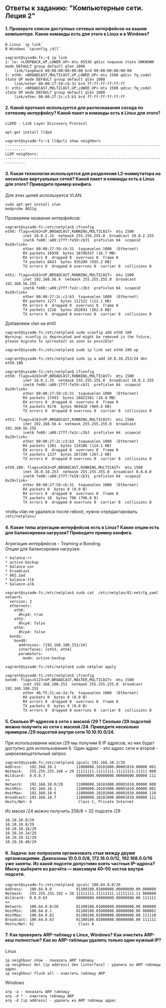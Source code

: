 ## Ответы к заданию: "Компьютерные сети. Леция 2"

#### 1. Проверьте список доступных сетевых интерфейсов на вашем компьютере. Какие команды есть для этого в Linux и в Windows?
```
В Linux `ip link`
В Windows `ipconfig /all`
```

```
vagrant@sysadm-fs:~$ ip link
1: lo: <LOOPBACK,UP,LOWER_UP> mtu 65536 qdisc noqueue state UNKNOWN mode DEFAULT group default qlen 1000
    link/loopback 00:00:00:00:00:00 brd 00:00:00:00:00:00
2: eth0: <BROADCAST,MULTICAST,UP,LOWER_UP> mtu 1500 qdisc fq_codel state UP mode DEFAULT group default qlen 1000
    link/ether 08:00:27:59:cb:31 brd ff:ff:ff:ff:ff:ff
3: eth1: <BROADCAST,MULTICAST,UP,LOWER_UP> mtu 1500 qdisc fq_codel state UP mode DEFAULT group default qlen 1000
    link/ether 08:00:27:2c:c3:b3 brd ff:ff:ff:ff:ff:ff
```


#### 2. Какой протокол используется для распознавания соседа по сетевому интерфейсу? Какой пакет и команды есть в Linux для этого?
```
LLDPD - Link Layer Discovery Protocol

apt-get install lldpd
```

```
vagrant@sysadm-fs:~$ lldpcli show neighbors
-------------------------------------------------------------------------------
LLDP neighbors:
-------------------------------------------------------------------------------
```

#### 3. Какая технология используется для разделения L2-коммутатора на несколько виртуальных сетей? Какой пакет и команды есть в Linux для этого? Приведите пример конфига.

Для этих целей используется VLAN.

```
sudo apt-get install vlan
modprobe 8021q

```
Проверяем названия интерфейсов: 

```
vagrant@sysadm-fs:/etc/netplan$ ifconfig
eth0: flags=4163<UP,BROADCAST,RUNNING,MULTICAST>  mtu 1500
        inet 10.0.2.15  netmask 255.255.255.0  broadcast 10.0.2.255
        inet6 fe80::a00:27ff:fe59:cb31  prefixlen 64  scopeid 0x20<link>
        ether 08:00:27:59:cb:31  txqueuelen 1000  (Ethernet)
        RX packets 16938  bytes 16780337 (16.7 MB)
        RX errors 0  dropped 0  overruns 0  frame 0
        TX packets 8843  bytes 935209 (935.2 KB)
        TX errors 0  dropped 0 overruns 0  carrier 0  collisions 0

eth1: flags=4163<UP,BROADCAST,RUNNING,MULTICAST>  mtu 1500
        inet 192.168.56.4  netmask 255.255.255.0  broadcast 192.168.56.255
        inet6 fe80::a00:27ff:fe2c:c3b3  prefixlen 64  scopeid 0x20<link>
        ether 08:00:27:2c:c3:b3  txqueuelen 1000  (Ethernet)
        RX packets 1277  bytes 112122 (112.1 KB)
        RX errors 0  dropped 0  overruns 0  frame 0
        TX packets 1216  bytes 262641 (262.6 KB)
        TX errors 0  dropped 0 overruns 0  carrier 0  collisions 0

```

Добавляем vlan на eht0

```
vagrant@sysadm-fs:/etc/netplan$ sudo vconfig add eth0 100
Warning: vconfig is deprecated and might be removed in the future, please migrate to ip(route2) as soon as possible!

vagrant@sysadm-fs:/etc/netplan$ sudo ip link set eth0.100 up

vagrant@sysadm-fs:/etc/netplan$ sudo ip a add 10.0.10.253/24 dev eth0.100

vagrant@sysadm-fs:/etc/netplan$ ifconfig
eth0: flags=4163<UP,BROADCAST,RUNNING,MULTICAST>  mtu 1500
        inet 10.0.2.15  netmask 255.255.255.0  broadcast 10.0.2.255
        inet6 fe80::a00:27ff:fe59:cb31  prefixlen 64  scopeid 0x20<link>
        ether 08:00:27:59:cb:31  txqueuelen 1000  (Ethernet)
        RX packets 17493  bytes 16821581 (16.8 MB)
        RX errors 0  dropped 0  overruns 0  frame 0
        TX packets 9178  bytes 969428 (969.4 KB)
        TX errors 0  dropped 0 overruns 0  carrier 0  collisions 0

eth1: flags=4163<UP,BROADCAST,RUNNING,MULTICAST>  mtu 1500
        inet 192.168.56.4  netmask 255.255.255.0  broadcast 192.168.56.255
        inet6 fe80::a00:27ff:fe2c:c3b3  prefixlen 64  scopeid 0x20<link>
        ether 08:00:27:2c:c3:b3  txqueuelen 1000  (Ethernet)
        RX packets 1301  bytes 114186 (114.1 KB)
        RX errors 0  dropped 0  overruns 0  frame 0
        TX packets 1237  bytes 267240 (267.2 KB)
        TX errors 0  dropped 0 overruns 0  carrier 0  collisions 0

eth0.100: flags=4163<UP,BROADCAST,RUNNING,MULTICAST>  mtu 1500
        inet 10.0.10.253  netmask 255.255.255.0  broadcast 0.0.0.0
        inet6 fe80::a00:27ff:fe59:cb31  prefixlen 64  scopeid 0x20<link>
        ether 08:00:27:59:cb:31  txqueuelen 1000  (Ethernet)
        RX packets 0  bytes 0 (0.0 B)
        RX errors 0  dropped 0  overruns 0  frame 0
        TX packets 10  bytes 796 (796.0 B)
        TX errors 0  dropped 0 overruns 0  carrier 0  collisions 0

```

чтобы vlan не удалился после reboot, нужно отредактировать `/etc/netplans/`


#### 4. Какие типы агрегации интерфейсов есть в Linux? Какие опции есть для балансировки нагрузки? Приведите пример конфига.

Агрегация интерфейсов - Teaming и Bonding. <br>
Опции для балансировки нагрузки:
```
* balance-rr
* active-backup
* balance-xor
* broadcast
* 802.3ad
* balance-tlb
* balance-alb
```

```
vagrant@sysadm-fs:/etc/netplan$ sudo cat  /etc/netplan/01-netcfg.yaml
network:
  version: 2
  ethernets:
    eth0:
      dhcp4: true
    eth3:
      dhcp4: false
    eth4:
      dhcp4: false
  bonds:
    bond0:
      addresses: [192.168.100.253/24]
      interfaces: [eth3, eth4]
      parameters:
        mode: active-backup

```

```
vagrant@sysadm-fs:/etc/netplan$ sudo netplan apply
```

```
vagrant@sysadm-fs:/etc/netplan$ ifconfig
bond0: flags=5123<UP,BROADCAST,MASTER,MULTICAST>  mtu 1500
        inet 192.168.100.253  netmask 255.255.255.0  broadcast 192.168.100.255
        ether 46:f5:21:ee:2a:7e  txqueuelen 1000  (Ethernet)
        RX packets 0  bytes 0 (0.0 B)
        RX errors 0  dropped 0  overruns 0  frame 0
        TX packets 0  bytes 0 (0.0 B)
        TX errors 0  dropped 0 overruns 0  carrier 0  collisions 0
```

#### 5. Сколько IP-адресов в сети с маской /29 ? Сколько /29 подсетей можно получить из сети с маской /24. Приведите несколько примеров /29 подсетей внутри сети 10.10.10.0/24.

При использовании маски /29 мы получим 8 IP адресов, из них будет доступно для использования 6. Один адрес - это адрес сети и второй - широковещательный запрос

```
vagrant@sysadm-fs:/etc/netplan$ ipcalc 192.168.10.1/29
Address:   192.168.10.1         11000000.10101000.00001010.00000 001
Netmask:   255.255.255.248 = 29 11111111.11111111.11111111.11111 000
Wildcard:  0.0.0.7              00000000.00000000.00000000.00000 111
=>
Network:   192.168.10.0/29      11000000.10101000.00001010.00000 000
HostMin:   192.168.10.1         11000000.10101000.00001010.00000 001
HostMax:   192.168.10.6         11000000.10101000.00001010.00000 110
Broadcast: 192.168.10.7         11000000.10101000.00001010.00000 111
Hosts/Net: 6                     Class C, Private Internet
```

Из маски /24 можно получить 256/8 = 32 подсети /29

```
10.10.10.0/29
10.10.10.8/29
10.10.10.16/29
10.10.10.24/29
10.10.10.32/29
10.10.10.40/29
```

#### 6. Задача: вас попросили организовать стык между двумя организациями. Диапазоны 10.0.0.0/8, 172.16.0.0/12, 192.168.0.0/16 уже заняты. Из какой подсети допустимо взять частные IP-адреса? Маску выберите из расчёта — максимум 40–50 хостов внутри подсети.
```
vagrant@sysadm-fs:/etc/netplan$ ipcalc 100.64.0.0/26
Address:   100.64.0.0           01100100.01000000.00000000.00 000000
Netmask:   255.255.255.192 = 26 11111111.11111111.11111111.11 000000
Wildcard:  0.0.0.63             00000000.00000000.00000000.00 111111
=>
Network:   100.64.0.0/26        01100100.01000000.00000000.00 000000
HostMin:   100.64.0.1           01100100.01000000.00000000.00 000001
HostMax:   100.64.0.62          01100100.01000000.00000000.00 111110
Broadcast: 100.64.0.63          01100100.01000000.00000000.00 111111
Hosts/Net: 62                    Class A
```


#### 7. Как проверить ARP-таблицу в Linux, Windows? Как очистить ARP-кеш полностью? Как из ARP-таблицы удалить только один нужный IP?

Linux
```
ip neighbour show - показать ARP таблицу
ip neighbour del [ip address] dev [interface] - удалить из ARP таблицы адрес
ip neighbour flush all - очистить таблицу ARP
```

Windows
```
arp -a - показать ARP таблицу
arp -d * - очистить таблицу ARP
arp -d [ip address] - удалить из ARP таблицы адрес
```




